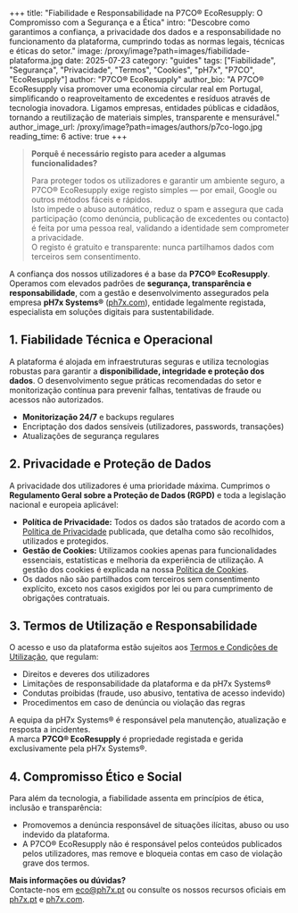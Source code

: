+++
title: "Fiabilidade e Responsabilidade na P7CO® EcoResupply: O Compromisso com a Segurança e a Ética"
intro: "Descobre como garantimos a confiança, a privacidade dos dados e a responsabilidade no funcionamento da plataforma, cumprindo todas as normas legais, técnicas e éticas do setor."
image: /proxy/image?path=images/fiabilidade-plataforma.jpg
date: 2025-07-23
category: "guides"
tags: ["Fiabilidade", "Segurança", "Privacidade", "Termos", "Cookies", "pH7x", "P7CO", "EcoResupply"]
author: "P7CO® EcoResupply"
author_bio: "A P7CO® EcoResupply visa promover uma economia circular real em Portugal, simplificando o reaproveitamento de excedentes e resíduos através de tecnologia inovadora. Ligamos empresas, entidades públicas e cidadãos, tornando a reutilização de materiais simples, transparente e mensurável."
author_image_url: /proxy/image?path=images/authors/p7co-logo.jpg
reading_time: 6
active: true
+++


> **Porquê é necessário registo para aceder a algumas funcionalidades?**  
>  
> Para proteger todos os utilizadores e garantir um ambiente seguro, a P7CO® EcoResupply exige registo simples — por email, Google ou outros métodos fáceis e rápidos.  
> Isto impede o abuso automático, reduz o spam e assegura que cada participação (como denúncia, publicação de excedentes ou contacto) é feita por uma pessoa real, validando a identidade sem comprometer a privacidade.  
> O registo é gratuito e transparente: nunca partilhamos dados com terceiros sem consentimento.

A confiança dos nossos utilizadores é a base da **P7CO® EcoResupply**. Operamos com elevados padrões de **segurança, transparência e responsabilidade**, com a gestão e desenvolvimento assegurados pela empresa **pH7x Systems®** ([ph7x.com](https://ph7x.com)), entidade legalmente registada, especialista em soluções digitais para sustentabilidade.

## 1. Fiabilidade Técnica e Operacional

A plataforma é alojada em infraestruturas seguras e utiliza tecnologias robustas para garantir a **disponibilidade, integridade e proteção dos dados**. O desenvolvimento segue práticas recomendadas do setor e monitorização contínua para prevenir falhas, tentativas de fraude ou acessos não autorizados.

- **Monitorização 24/7** e backups regulares  
- Encriptação dos dados sensíveis (utilizadores, passwords, transações)  
- Atualizações de segurança regulares

## 2. Privacidade e Proteção de Dados

A privacidade dos utilizadores é uma prioridade máxima. Cumprimos o **Regulamento Geral sobre a Proteção de Dados (RGPD)** e toda a legislação nacional e europeia aplicável:

- **Política de Privacidade:** Todos os dados são tratados de acordo com a [Política de Privacidade](https://ph7x.pt/Home/Privacy) publicada, que detalha como são recolhidos, utilizados e protegidos.
- **Gestão de Cookies:** Utilizamos cookies apenas para funcionalidades essenciais, estatísticas e melhoria da experiência de utilização. A gestão dos cookies é explicada na nossa [Política de Cookies](https://ph7x.pt/Home/Cookies).
- Os dados não são partilhados com terceiros sem consentimento explícito, exceto nos casos exigidos por lei ou para cumprimento de obrigações contratuais.

## 3. Termos de Utilização e Responsabilidade

O acesso e uso da plataforma estão sujeitos aos [Termos e Condições de Utilização](https://ph7x.pt/Home/Terms), que regulam:

- Direitos e deveres dos utilizadores
- Limitações de responsabilidade da plataforma e da pH7x Systems®
- Condutas proibidas (fraude, uso abusivo, tentativa de acesso indevido)
- Procedimentos em caso de denúncia ou violação das regras

A equipa da pH7x Systems® é responsável pela manutenção, atualização e resposta a incidentes.  
A marca **P7CO® EcoResupply** é propriedade registada e gerida exclusivamente pela pH7x Systems®.

## 4. Compromisso Ético e Social

Para além da tecnologia, a fiabilidade assenta em princípios de ética, inclusão e transparência:

- Promovemos a denúncia responsável de situações ilícitas, abuso ou uso indevido da plataforma.
- A P7CO® EcoResupply não é responsável pelos conteúdos publicados pelos utilizadores, mas remove e bloqueia contas em caso de violação grave dos termos.

**Mais informações ou dúvidas?**  
Contacte-nos em [eco@ph7x.pt](mailto:eco@ph7x.pt) ou consulte os nossos recursos oficiais em [ph7x.pt](https://ph7x.pt) e [ph7x.com](https://ph7x.com).
